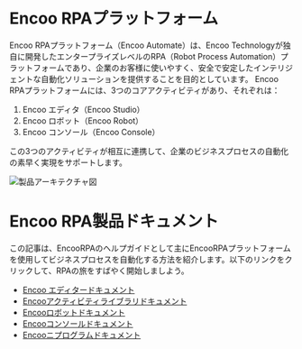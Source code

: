 # Encoo RPAプラットフォーム
Encoo RPAプラットフォーム（Encoo Automate）は、Encoo Technologyが独自に開発したエンタープライズレベルのRPA（Robot Process Automation）プラットフォームであり、企業のお客様に使いやすく、安全で安定したインテリジェントな自動化ソリューションを提供することを目的としています。 Encoo RPAプラットフォームには、3つのコアアクティビティがあり、それぞれは：

1. Encoo エディタ（Encoo Studio）
2. Encoo ロボット（Encoo Robot）
3. Encoo コンソール（Encoo Console）

この3つのアクティビティが相互に連携して、企業のビジネスプロセスの自動化の素早く実現をサポートします。


![製品アーキテクチャ図](https://docimages.blob.core.chinacloudapi.cn/images/encoo-structure.png)


# Encoo RPA製品ドキュメント

この記事は、EncooRPAのヘルプガイドとして主にEncooRPAプラットフォームを使用してビジネスプロセスを自動化する方法を紹介します。以下のリンクをクリックして、RPAの旅をすばやく開始しましよう。

- [Encoo エディタードキュメント](https://academy.encoo.com/ja-jp/wiki/Studio/Introduction/Introduction.md)
- [Encooアクティビティライブラリドキュメント](https://academy.encoo.com/ja-jp/wiki/Activities/ComponentsIntroduction.md)
- [Encooロボットドキュメント](https://academy.encoo.com/ja-jp/wiki/Robot/aboutRobot.md)
- [Encooコンソールドキュメント](https://academy.encoo.com/ja-jp/wiki/Console/register.md)
- [Encooニプログラムドキュメント](./Apps/aboutApps.md?_v=v2020.4)

